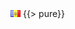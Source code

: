 <!DOCTYPE html>
<html>
<head lang="en">
    <meta charset="UTF-8">
    <title></title>
    <link href="/book_assets/css/main.css" rel="stylesheet">
</head>
<body>
<img src="/book_assets/img/flags/ad.png">
{{> pure}}
</body>
</html>

